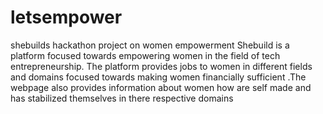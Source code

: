 # letsempower
shebuilds hackathon project on women empowerment
Shebuild is a platform focused towards empowering women in the field of tech entrepreneurship. The platform provides jobs to women in different fields and domains focused towards making women financially sufficient .The webpage also provides information about women how are self made and has stabilized themselves in there respective domains
